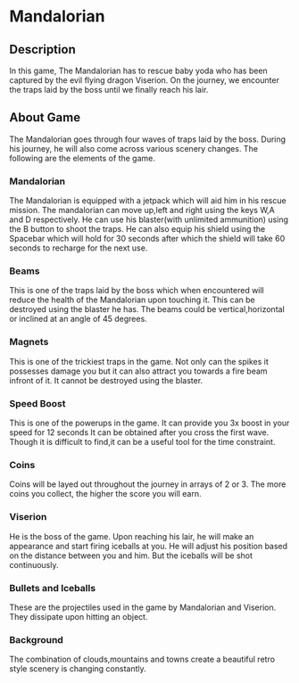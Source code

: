 # Mandalorian

## Description

In this game, The Mandalorian has to rescue baby yoda who has been captured by the evil flying dragon Viserion. On the journey, we encounter the traps laid by the boss until we finally reach his lair.

## About Game

The Mandalorian goes through four waves of traps laid by the boss. During his journey, he will also come across various scenery changes. The following are the elements of the game.

### Mandalorian
 
 The Mandalorian is equipped with a jetpack which will aid him in his rescue mission.
 The mandalorian can move up,left and right using the keys W,A and D respectively. 
 He can use his blaster(with unlimited ammunition) using the B button to shoot the traps.
 He can also equip his shield using the Spacebar which will hold for 30 seconds after which the shield will take 60 seconds to recharge for the next use.
 
 ### Beams
 
 This is one of the traps laid by the boss which when encountered will reduce the health of the Mandalorian upon touching it.
 This can be destroyed using the blaster he has.
 The beams could be vertical,horizontal or inclined at an angle of 45 degrees.
 
 ### Magnets
 
 This is one of the trickiest traps in the game.
 Not only can the spikes it possesses damage you but it can also attract you towards a fire beam infront of it.
 It cannot be destroyed using the blaster.
 
 ### Speed Boost
 
 This is one of the powerups in the game.
 It can provide you 3x boost in your speed for 12 seconds
 It can be obtained after you cross the first wave.
 Though it is difficult to find,it can be a useful tool for the time constraint.
 
 ### Coins
 
 Coins will be layed out throughout the journey in arrays of 2 or 3.
 The more coins you collect, the higher the score you will earn.
 
 ### Viserion
 
 He is the boss of the game.
 Upon reaching his lair, he will make an appearance and start firing iceballs at you.
 He will adjust his position based on the distance between you and him.
 But the iceballs will be shot continuously.
 
 ### Bullets and Iceballs
 
 These are the projectiles used in the game by Mandalorian and Viserion.
 They dissipate upon hitting an object.
 
 ### Background
 
 The combination of clouds,mountains and towns create a beautiful retro style scenery is changing constantly.
 
 
 
